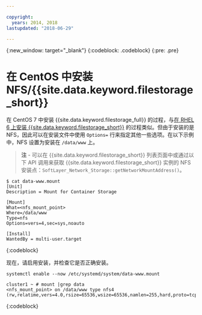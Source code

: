 ```yaml
---

copyright:
  years: 2014, 2018
lastupdated: "2018-06-29"

---
```

{:new_window: target="_blank"}
{:codeblock: .codeblock}
{:pre: .pre}

# 在 CentOS 中安装 NFS/{{site.data.keyword.filestorage_short}}

在 CentOS 7 中安装 {{site.data.keyword.filestorage_full}} 的过程，与[在 RHEL 6 上安装 {{site.data.keyword.filestorage_short}}](accessing-file-storage-linux.html) 的过程类似。但由于安装的是 NFS，因此可以在安装文件中使用 `Options=` 行来指定其他一些选项。在以下示例中，NFS 设置为安装在 `/data/www` 上。 

>**注** - 可以在 {{site.data.keyword.filestorage_short}} 列表页面中或通过以下 API 调用来获取 {{site.data.keyword.filestorage_short}} 实例的 NFS 安装点：`SoftLayer_Network_Storage::getNetworkMountAddress()`。

```
$ cat data-www.mount
[Unit]
Description = Mount for Container Storage

[Mount]
What=<nfs_mount_point>
Where=/data/www
Type=nfs
Options=vers=4,sec=sys,noauto

[Install]
WantedBy = multi-user.target
```
{:codeblock}

现在，请启用安装，并检查它是否正确安装。

```
systemctl enable --now /etc/systemd/system/data-www.mount

cluster1 ~ # mount |grep data
<nfs_mount_point> on /data/www type nfs4 (rw,relatime,vers=4.0,rsize=65536,wsize=65536,namlen=255,hard,proto=tcp,port=0,timeo=600,retrans=2,sec=sys,clientaddr=10.81.x.x,local_lock=none,addr=10.1.x.x)
```
{:codeblock}

